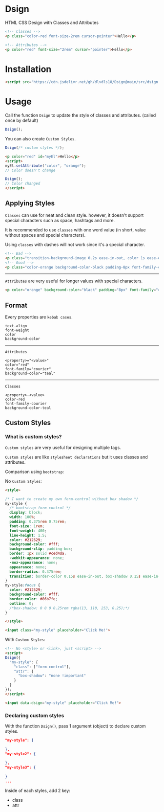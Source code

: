 # Dsign
HTML CSS Design with Classes and Attributes

```html
<!-- Classes -->
<p class="color-red font-size-2rem cursor-pointer">Hello</p>

<!-- Attributes -->
<p color="red" font-size="2rem" cursor="pointer">Hello</p>
```

# Installation

```html
<script src="https://cdn.jsdelivr.net/gh/dlvdls18/Dsign@main/src/dsign.js"></script>
```

# Usage

Call the function `Dsign` to update the style of classes and attributes. (called once by default)

```js
Dsign();
```

You can also create `Custom Styles`.

```js
Dsign(/* custom styles */);
```

```html
<p color="red" id="myEl">Hello</p>
<script>
myEl.setAttribute("color", "orange");
// Color doesn't change

Dsign();
// Color changed
</script>
```

## Applying Styles

`Classes` can use for neat and clean style. however, it doesn't support special characters such as space, hashtags and more.

It is recommended to use `classes` with one word value (in short, value without spaces and special characters).

Using `classes` with dashes will not work since it's a special character.

```html
<!-- Bad -->
<p class="transition-background-image 0.2s ease-in-out, color 1s ease-out background-image-linear-gradient(to bottom, red, blue) font-family-var(--my-font)">Hello</p>
<!-- Good -->
<p class="color-orange background-color-black padding-8px font-family-courier">Hello</p>
```

***


`Attributes` are very useful for longer values with special characters.

```html
<p color="orange" background-color="black" padding="8px" font-family="courier">Hello</p>
```

## Format

Every properties are `kebab cases`.

```
text-align
font-weight
color
background-color
```

***

`Attributes`

```
<property>="<value>"
color="red"
font-family="courier"
background-color="teal"
```

***

`Classes`


```
<property>-<value>
color-red
font-family-courier
background-color-teal
```


## Custom Styles


### What is custom styles?

`Custom styles` are very useful for designing multiple tags.

`Custom styles` are like `stylesheet declarations` but it uses classes and attributes.

Comparison using `bootstrap`:


No `Custom Styles`:

```html
<style>

/* I want to create my own form-control without box shadow */
my-style {
  /* bootstrap form-control */
  display: block;
  width: 100%;
  padding: 0.375rem 0.75rem;
  font-size: 1rem;
  font-weight: 400;
  line-height: 1.5;
  color: #212529;
  background-color: #fff;
  background-clip: padding-box;
  border: 1px solid #ced4da;
  -webkit-appearance: none;
  -moz-appearance: none;
  appearance: none;
  border-radius: 0.375rem;
  transition: border-color 0.15s ease-in-out, box-shadow 0.15s ease-in-out;
}
my-style:focus {
  color: #212529;
  background-color: #fff;
  border-color: #86b7fe;
  outline: 0;
  /*box-shadow: 0 0 0 0.25rem rgba(13, 110, 253, 0.25);*/
}

</style>

<input class="my-style" placeholder="Click Me!">
```


With `Custom Styles`:

```html
<!-- No <style> or <link>, just <script> -->
<script>
Dsign({
  "my-style": {
    "class": ["form-control"],
    "attr": {
      "box-shadow": "none !important"
    }
  }
});
</script>

<input data-dsign="my-style" placeholder="Click Me!">
```


### Declaring custom styles

With the function `Dsign()`, pass 1 argument (object) to declare custom styles.


```json
"my-style": {
  
},
"my-style2": {
  
},
"my-style3": {
  
}
...
```

Inside of each styles, add 2 key:

- class
- attr


